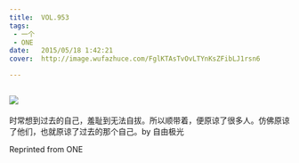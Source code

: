 ```yaml
---
title:	VOL.953
tags:
 - 一个
 - ONE
date:	2015/05/18 1:42:21
cover:	http://image.wufazhuce.com/FglKTAsTvOvLTYnKsZFibLJ1rsn6

---
```

![](http://image.wufazhuce.com/FglKTAsTvOvLTYnKsZFibLJ1rsn6)
---

时常想到过去的自己，羞耻到无法自拔。所以顺带着，便原谅了很多人。仿佛原谅了他们，也就原谅了过去的那个自己。by 自由极光
 
Reprinted from ONE
